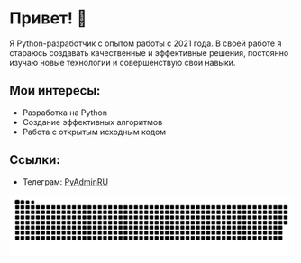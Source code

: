 # Привет! 👋

Я Python-разработчик с опытом работы с 2021 года. В своей работе я стараюсь создавать качественные и эффективные решения, постоянно изучаю новые технологии и совершенствую свои навыки.

## Мои интересы:
- Разработка на Python
- Создание эффективных алгоритмов
- Работа с открытым исходным кодом

## Ссылки:
- Телеграм: [PyAdminRU](https://t.me/PyAdminRU)

![GitHub Contribution Grid Snake Animation](https://raw.githubusercontent.com/Envoy-VC/Envoy-VC/output/github-contribution-grid-snake-dark.svg)
